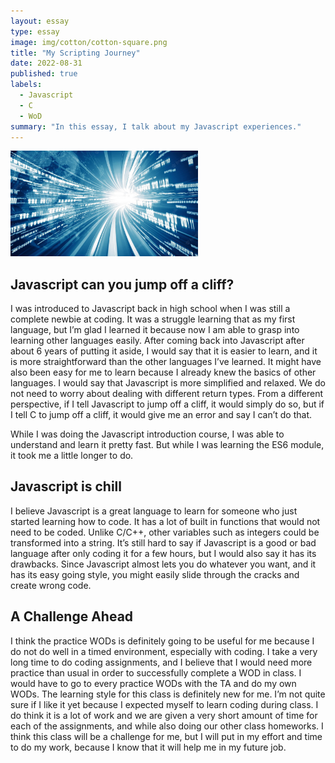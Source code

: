 ```yaml
---
layout: essay
type: essay
image: img/cotton/cotton-square.png
title: "My Scripting Journey"
date: 2022-08-31
published: true
labels:
  - Javascript
  - C
  - WoD
summary: "In this essay, I talk about my Javascript experiences."
---
```


<img width="300px" class="rounded float-start pe-4" src="../img/roadtocode.jpg">

## Javascript can you jump off a cliff?

I was introduced to Javascript back in high school when I was still a complete newbie at coding. It was a struggle learning that as my first language, but I’m glad I learned it because now I am able to grasp into learning other languages easily. After coming back into Javascript after about 6 years of putting it aside, I would say that it is easier to learn, and it is more straightforward than the other languages I’ve learned. It might have also been easy for me to learn because I already knew the basics of other languages. I would say that Javascript is more simplified and relaxed. We do not need to worry about dealing with different return types. From a different perspective, if I tell Javascript to jump off a cliff, it would simply do so, but if I tell C to jump off a cliff, it would give me an error and say I can’t do that. 

While I was doing the Javascript introduction course, I was able to understand and learn it pretty fast. But while I was learning the ES6 module, it took me a little longer to do. 

## Javascript is chill

I believe Javascript is a great language to learn for someone who just started learning how to code. It has a lot of built in functions that would not need to be coded. Unlike C/C++, other variables such as integers could be transformed into a string. It’s still hard to say if Javascript is a good or bad language after only coding it for a few hours, but I would also say it has its drawbacks. Since Javascript almost lets you do whatever you want, and it has its easy going style, you might easily slide through the cracks and create wrong code. 

## A Challenge Ahead

I think the practice WODs is definitely going to be useful for me because I do not do well in a timed environment, especially with coding. I take a very long time to do coding assignments, and I believe that I would need more practice than usual in order to successfully complete a WOD in class. I would have to go to every practice WODs with the TA and do my own WODs. The learning style for this class is definitely new for me. I’m not quite sure if I like it yet because I expected myself to learn coding during class. I do think it is a lot of work and we are given a very short amount of time for each of the assignments, and while also doing our other class homeworks. I think this class will be a challenge for me, but I will put in my effort and time to do my work, because I know that it will help me in my future job.
